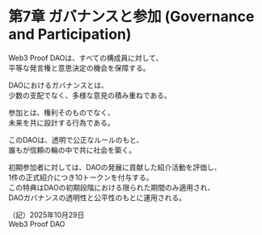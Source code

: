 # 第7章 ガバナンスと参加 (Governance and Participation)

Web3 Proof DAOは、すべての構成員に対して、  
平等な発言権と意思決定の機会を保障する。

DAOにおけるガバナンスとは、  
少数の支配でなく、多様な意見の積み重ねである。

参加とは、権利そのものでなく、  
未来を共に設計する行為である。

このDAOは、透明で公正なルールのもと、  
誰もが信頼の輪の中で共に社会を築く。

初期参加者に対しては、DAOの発展に貢献した紹介活動を評価し、  
1件の正式紹介につき10トークンを付与する。  
この特典はDAOの初期段階における限られた期間のみ適用され、  
DAOガバナンスの透明性と公平性のもとに運用される。

（記）2025年10月29日  
Web3 Proof DAO
